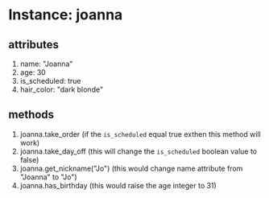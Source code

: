 # Instance: joanna

## attributes
1. name: "Joanna"
1. age: 30
1. is_scheduled: true
1. hair_color: "dark blonde"

## methods
1. joanna.take_order (if the `is_scheduled` equal true exthen this method will work)
1. joanna.take_day_off (this will change the `is_scheduled` boolean value to false)
1. joanna.get_nickname("Jo") (this would change name attribute from "Joanna" to "Jo")
1. joanna.has_birthday (this would raise the age integer to 31)
